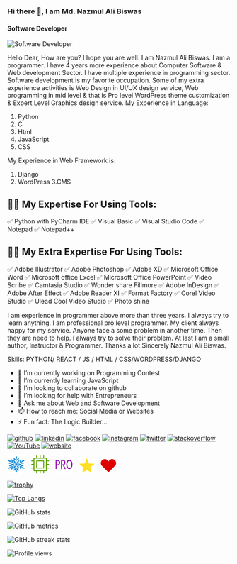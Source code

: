 ### Hi there 👋, I am Md. Nazmul Ali Biswas
#### Software Developer 
![Software Developer ](https://scontent.fdac90-1.fna.fbcdn.net/v/t39.30808-6/334992360_174100211636260_9127114437186205078_n.jpg?_nc_cat=104&ccb=1-7&_nc_sid=e3f864&_nc_eui2=AeGP0WC8D4RnhrvUMEXYLGr2FUK2B54Jc9sVQrYHnglz20MwT3oYZ0YLm1yRyZNGvxQlmZIRo0kfxRDfVz9hwsmu&_nc_ohc=WwwVdY4NqhkAX_3qkph&_nc_ht=scontent.fdac90-1.fna&oh=00_AfALThSJdlpTEiySZbLdoeagrZvTxYKmzWDpfY0hfZD9nA&oe=6411A1F0)

Hello Dear, How are you? I hope you are well. I am Nazmul Ali Biswas. I am a programmer. I have 4 years more experience about Computer Software & Web development Sector. I have multiple experience in programming sector. Software development is my favorite occupation. Some of my extra experience activities is Web Design in UI/UX design service, Web programming in mid level & that is Pro level WordPress theme customization & Expert Level Graphics design service.
My Experience in Language:
1. Python
2. C
3. Html
4. JavaScript
5. CSS

My Experience in Web Framework is:
1. Django
2. WordPress
3.CMS

👨🎨 My Expertise For Using Tools:
---------------------------------------------
✅ Python with PyCharm IDE
✅ Visual Basic
✅ Visual Studio Code
✅ Notepad
✅ Notepad++


👨🎨 My Extra Expertise For Using Tools:
---------------------------------------------
✅ Adobe Illustrator
✅ Adobe Photoshop
✅ Adobe XD
✅ Microsoft Office Word
✅ Microsoft office Excel
✅ Microsoft Office PowerPoint
✅ Video Scribe
✅ Camtasia Studio
✅ Wonder share Fillmore
✅ Adobe InDesign
✅ Adobe After Effect
✅ Adobe Reader XI
✅ Format Factory
✅ Corel Video Studio
✅ Ulead Cool Video Studio
✅ Photo shine

I am experience in programmer above more than three years. I always try to learn anything. I am professional pro level programmer. My client always happy for my service. Anyone face a some problem in another time. Then they are need to help. I always try to solve their problem. At last I am a small author, Instructor & Programmer.
Thanks a lot
Sincerely
Nazmul Ali Biswas.

Skills:  PYTHON/ REACT / JS / HTML / CSS/WORDPRESS/DJANGO

- 🔭 I’m currently working on Programming Contest. 
- 🌱 I’m currently learning JavaScript 
- 👯 I’m looking to collaborate on github 
- 🤔 I’m looking for help with Entrepreneurs 
- 💬 Ask me about Web and Software Development 
- 📫 How to reach me: Social Media or Websites 
- ⚡ Fun fact: The Logic Builder... 


[<img src='https://cdn.jsdelivr.net/npm/simple-icons@3.0.1/icons/github.svg' alt='github' height='40'>](https://github.com/nazmulalibiswas)  [<img src='https://cdn.jsdelivr.net/npm/simple-icons@3.0.1/icons/linkedin.svg' alt='linkedin' height='40'>](https://www.linkedin.com/in/nazmulalibiswas/)  [<img src='https://cdn.jsdelivr.net/npm/simple-icons@3.0.1/icons/facebook.svg' alt='facebook' height='40'>](https://www.facebook.com/nazmulalibiswas)  [<img src='https://cdn.jsdelivr.net/npm/simple-icons@3.0.1/icons/instagram.svg' alt='instagram' height='40'>](https://www.instagram.com/nazmulalibiswas/)  [<img src='https://cdn.jsdelivr.net/npm/simple-icons@3.0.1/icons/twitter.svg' alt='twitter' height='40'>](https://twitter.com/NazmulAliBiswas)  [<img src='https://cdn.jsdelivr.net/npm/simple-icons@3.0.1/icons/stackoverflow.svg' alt='stackoverflow' height='40'>](https://stackoverflow.com/users/nazmulalibiswas)  [<img src='https://cdn.jsdelivr.net/npm/simple-icons@3.0.1/icons/youtube.svg' alt='YouTube' height='40'>](https://www.youtube.com/channel/nazmulalibiswas)  [<img src='https://cdn.jsdelivr.net/npm/simple-icons@3.0.1/icons/icloud.svg' alt='website' height='40'>](www.nazmulalibiswas.com)  

<a href='https://archiveprogram.github.com/'><img src='https://raw.githubusercontent.com/acervenky/animated-github-badges/master/assets/acbadge.gif' width='40' height='40'></a> <a href='https://docs.github.com/en/developers'><img src='https://raw.githubusercontent.com/acervenky/animated-github-badges/master/assets/devbadge.gif' width='40' height='40'></a> <a href='https://github.com/pricing'><img src='https://raw.githubusercontent.com/acervenky/animated-github-badges/master/assets/pro.gif' width='40' height='40'></a> <a href='https://stars.github.com/'><img src='https://raw.githubusercontent.com/acervenky/animated-github-badges/master/assets/starbadge.gif' width='35' height='35'></a> <a href='https://docs.github.com/en/github/supporting-the-open-source-community-with-github-sponsors'><img src='https://raw.githubusercontent.com/acervenky/animated-github-badges/master/assets/sponsorbadge.gif' width='35' height='35'></a> 

[![trophy](https://github-profile-trophy.vercel.app/?username=nazmulalibiswas)](https://github.com/ryo-ma/github-profile-trophy)

[![Top Langs](https://github-readme-stats.vercel.app/api/top-langs/?username=nazmulalibiswas)](https://github.com/anuraghazra/github-readme-stats)

![GitHub stats](https://github-readme-stats.vercel.app/api?username=nazmulalibiswas&show_icons=true&count_private=true)  

![GitHub metrics](https://metrics.lecoq.io/nazmulalibiswas)  

![GitHub streak stats](https://streak-stats.demolab.com/?user=nazmulalibiswas)  

![Profile views](https://gpvc.arturio.dev/nazmulalibiswas)  

